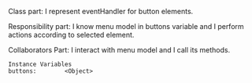 Class part: I represent eventHandler for button elements.

 Responsibility part: I know menu model in buttons variable and I perform actions according to selected element.

Collaborators Part:  I interact with menu model and I call its methods.

    Instance Variables
	buttons:		<Object>